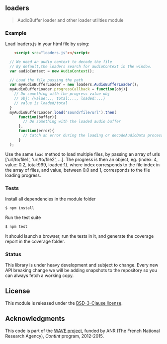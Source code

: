 ## loaders

> AudioBuffer loader and other loader utilities module

### Example

Load loaders.js in your html file by using:

```html
    <script src="loaders.js"></script>
```

```js
  // We need an audio context to decode the file
  // By default,the loaders search for audioContext in the window.
  var audioContext = new AudioContext();

  // Load the file passing the path
  var myAudioBufferLoader = new loaders.AudioBufferLoader();
  myAudioBufferLoader.progressCallback = function(obj){
    // Do something with the progress value obj
    // obj: {value:.., total:..., loaded:...}
    // value is loaded/total
  }
  myAudioBufferLoader.load('sound/file/url').then(
      function(buffer){
        // Do something with the loaded audio buffer
      },
      function(error){
        // Catch an error during the loading or decodeAudioData process
      }
  );

```

Use the same ```load``` method to load multiple files, by passing
an array of urls ['url/to/file1', 'url/to/file2', ...].
The progress is then an object, eg. {index: 4, value: 0.2, total:999, loaded:1},
where index corresponds to the file index in the array of files,
and value, between 0.0 and 1, corresponds to the file loading progress.

### Tests

Install all dependencies in the module folder

```bash
$ npm install
```

Run the test suite

```bash
$ npm test
```

It should launch a browser, run the tests in it, and generate the coverage report in the coverage folder.

### Status

This library is under heavy development and subject to change.
Every new API breaking change we will be adding snapshots to the repository so you can always fetch a working copy.

## License
This module is released under the [BSD-3-Clause license](http://opensource.org/licenses/BSD-3-Clause).

## Acknowledgments
This code is part of the [WAVE project](http://wave.ircam.fr),
funded by ANR (The French National Research Agency),
_ContInt_ program,
2012-2015.
